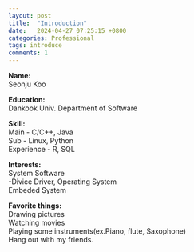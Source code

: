 ```yaml
---
layout: post
title:  "Introduction"
date:   2024-04-27 07:25:15 +0800
categories: Professional
tags: introduce
comments: 1
---
```

<p><b>Name:</b><br> 
  Seonju Koo</p>

<p><b>Education:</b><br>
  Dankook Univ. Department of Software</p>

<p><b>Skill:</b><br>
  Main - C/C++, Java<br>
  Sub - Linux, Python<br>
  Experience - R, SQL</p>

<p><b>Interests:</b><br>
  System Software<br>
  -Divice Driver, Operating System<br>
  Embeded System</p>

<p><b>Favorite things:</b><br>
  Drawing pictures<br>
  Watching movies<br>
  Playing some instruments(ex.Piano, flute, Saxophone)<br> 
  Hang out with my friends.</p>